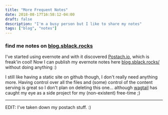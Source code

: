 ```yaml
---
title: "More Frequent Notes"
date: 2018-08-17T16:58:12-04:00
draft: false
description: "I'm a busy person but I like to share my notes"
tags: ["blog", "notes"]
---
```


### find me notes on [blog.sblack.rocks](http://blog.sblack.rocks/)

I've started using evernote and with it discovered [Postach.io](https://postach.io/), which is freak'in cool! Now I can publish my evernote notes here [blog.sblack.rocks/](http://blog.sblack.rocks/) without doing anything :) 


I still like having a static site on github though, I don't really need anything more. Having control over all the files and (some) control of the content serving is great so I don't plan on deleting this one... although [wagtail](https://wagtail.io/) has caught my eye as a side project for my (non-existent) free-time ;)

---

EDIT: I've taken down my postach stuff. :)
